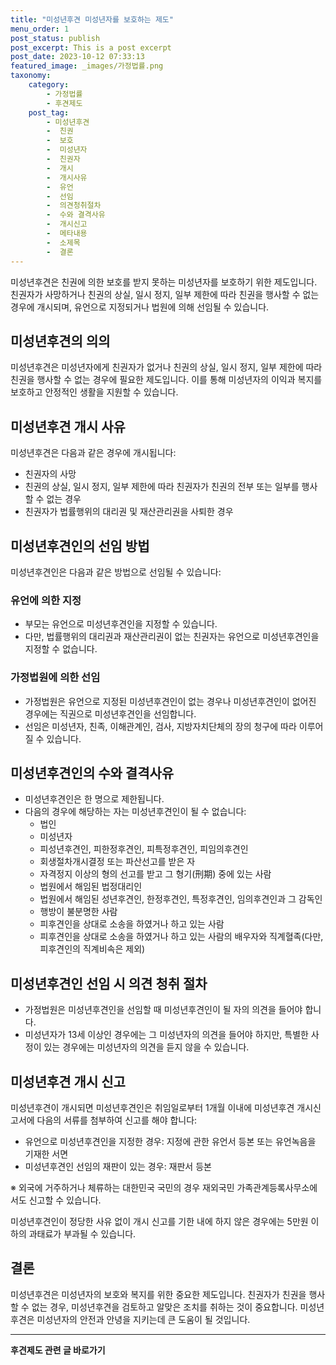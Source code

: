 ```yaml
---
title: "미성년후견 미성년자를 보호하는 제도"
menu_order: 1
post_status: publish
post_excerpt: This is a post excerpt
post_date: 2023-10-12 07:33:13
featured_image: _images/가정법률.png
taxonomy:
    category:
        - 가정법률
        - 후견제도
    post_tag:
        - 미성년후견
        -  친권
        -  보호
        -  미성년자
        -  친권자
        -  개시
        -  개시사유
        -  유언
        -  선임
        -  의견청취절차
        -  수와 결격사유
        -  개시신고
        -  메타내용
        -  소제목
        -  결론
---
```



미성년후견은 친권에 의한 보호를 받지 못하는 미성년자를 보호하기 위한 제도입니다. 친권자가 사망하거나 친권의 상실, 일시 정지, 일부 제한에 따라 친권을 행사할 수 없는 경우에 개시되며, 유언으로 지정되거나 법원에 의해 선임될 수 있습니다.

## 미성년후견의 의의

미성년후견은 미성년자에게 친권자가 없거나 친권의 상실, 일시 정지, 일부 제한에 따라 친권을 행사할 수 없는 경우에 필요한 제도입니다. 이를 통해 미성년자의 이익과 복지를 보호하고 안정적인 생활을 지원할 수 있습니다.

## 미성년후견 개시 사유

미성년후견은 다음과 같은 경우에 개시됩니다:
- 친권자의 사망
- 친권의 상실, 일시 정지, 일부 제한에 따라 친권자가 친권의 전부 또는 일부를 행사할 수 없는 경우
- 친권자가 법률행위의 대리권 및 재산관리권을 사퇴한 경우

## 미성년후견인의 선임 방법

미성년후견인은 다음과 같은 방법으로 선임될 수 있습니다:

### 유언에 의한 지정
- 부모는 유언으로 미성년후견인을 지정할 수 있습니다.
- 다만, 법률행위의 대리권과 재산관리권이 없는 친권자는 유언으로 미성년후견인을 지정할 수 없습니다.

### 가정법원에 의한 선임
- 가정법원은 유언으로 지정된 미성년후견인이 없는 경우나 미성년후견인이 없어진 경우에는 직권으로 미성년후견인을 선임합니다.
- 선임은 미성년자, 친족, 이해관계인, 검사, 지방자치단체의 장의 청구에 따라 이루어질 수 있습니다.

## 미성년후견인의 수와 결격사유

- 미성년후견인은 한 명으로 제한됩니다.
- 다음의 경우에 해당하는 자는 미성년후견인이 될 수 없습니다:
  - 법인
  - 미성년자
  - 피성년후견인, 피한정후견인, 피특정후견인, 피임의후견인
  - 회생절차개시결정 또는 파산선고를 받은 자
  - 자격정지 이상의 형의 선고를 받고 그 형기(刑期) 중에 있는 사람
  - 법원에서 해임된 법정대리인
  - 법원에서 해임된 성년후견인, 한정후견인, 특정후견인, 임의후견인과 그 감독인
  - 행방이 불분명한 사람
  - 피후견인을 상대로 소송을 하였거나 하고 있는 사람
  - 피후견인을 상대로 소송을 하였거나 하고 있는 사람의 배우자와 직계혈족(다만, 피후견인의 직계비속은 제외)

## 미성년후견인 선임 시 의견 청취 절차

- 가정법원은 미성년후견인을 선임할 때 미성년후견인이 될 자의 의견을 들어야 합니다.
- 미성년자가 13세 이상인 경우에는 그 미성년자의 의견을 들어야 하지만, 특별한 사정이 있는 경우에는 미성년자의 의견을 듣지 않을 수 있습니다.

## 미성년후견 개시 신고

미성년후견이 개시되면 미성년후견인은 취임일로부터 1개월 이내에 미성년후견 개시신고서에 다음의 서류를 첨부하여 신고를 해야 합니다:
- 유언으로 미성년후견인을 지정한 경우: 지정에 관한 유언서 등본 또는 유언녹음을 기재한 서면
- 미성년후견인 선임의 재판이 있는 경우: 재판서 등본

※ 외국에 거주하거나 체류하는 대한민국 국민의 경우 재외국민 가족관계등록사무소에서도 신고할 수 있습니다.

미성년후견인이 정당한 사유 없이 개시 신고를 기한 내에 하지 않은 경우에는 5만원 이하의 과태료가 부과될 수 있습니다.

## 결론

미성년후견은 미성년자의 보호와 복지를 위한 중요한 제도입니다. 친권자가 친권을 행사할 수 없는 경우, 미성년후견을 검토하고 알맞은 조치를 취하는 것이 중요합니다. 미성년후견은 미성년자의 안전과 안녕을 지키는데 큰 도움이 될 것입니다.




<!-- wp:separator -->
<hr class="wp-block-separator has-alpha-channel-opacity"/>
<!-- /wp:separator -->

<!-- wp:group {"backgroundColor":"base","layout":{"type":"constrained"}} -->
<div class="wp-block-group has-base-background-color has-background"><!-- wp:paragraph {"align":"center","fontSize":"large"} -->
<p class="has-text-align-center has-large-font-size"><strong>후견제도 관련 글 바로가기</strong></p>
<!-- /wp:paragraph -->


<!-- wp:latest-posts
{"categories":[{"id":1980,"count":19,"description":"","link":"https://uknowlaw.com/category/%ed%9b%84%ea%b2%ac%ec%a0%9c%eb%8f%84/","name":"후견제도","slug":"후견제도","taxonomy":"category","parent":0,"meta":[],"_links":{"self":[{"href":"https://uknowlaw.com/wp-json/wp/v2/categories/1980"}],"collection":[{"href":"https://uknowlaw.com/wp-json/wp/v2/categories"}],"about":[{"href":"https://uknowlaw.com/wp-json/wp/v2/taxonomies/category"}],"wp:post_type":[{"href":"https://uknowlaw.com/wp-json/wp/v2/posts?categories=1980"}],"curies":[{"name":"wp","href":"https://api.w.org/{rel}","templated":true}]}}],"postsToShow":100,"excerptLength":28,"postLayout":"grid","columns":2,"featuredImageAlign":"left","featuredImageSizeSlug":"large","fontSize":"medium"} /--></div>
<!-- /wp:group -->